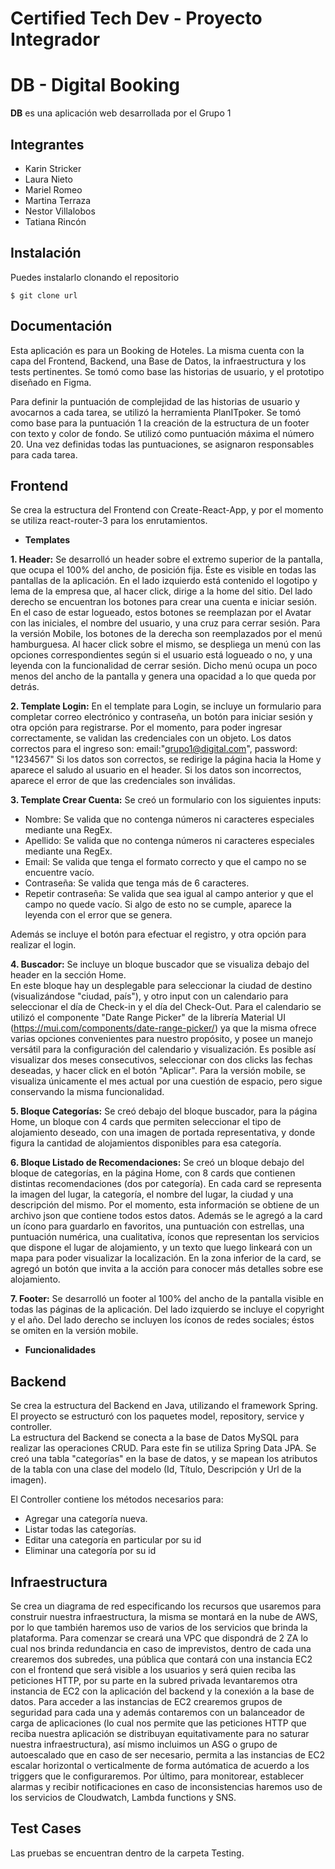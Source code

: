 # Certified Tech Dev - Proyecto Integrador

# DB - Digital Booking

**DB** es una aplicación web desarrollada por el Grupo 1

## Integrantes

- Karin Stricker
- Laura Nieto
- Mariel Romeo
- Martina Terraza
- Nestor Villalobos
- Tatiana Rincón

## Instalación

Puedes instalarlo clonando el repositorio

`$ git clone url`

## Documentación

Esta aplicación es para un Booking de Hoteles.  La misma cuenta con la capa del Frontend, Backend, una Base de Datos, la infraestructura y los tests pertinentes.
Se tomó como base las historias de usuario, y el prototipo diseñado en Figma.

Para definir la puntuación de complejidad de las historias de usuario y avocarnos a cada tarea, se utilizó la herramienta PlanITpoker. Se tomó como base para la puntuación 1 la creación de la estructura de un footer con texto y color de fondo. Se utilizó como puntuación máxima el número 20. Una vez definidas todas las puntuaciones, se asignaron responsables para cada tarea.

## Frontend

Se crea la estructura del Frontend con Create-React-App, y por el momento se utiliza react-router-3 para los enrutamientos.

- **Templates**

**1. Header:** Se desarrolló un header sobre el extremo superior de la pantalla, que ocupa el 100% del ancho, de posición fija. Éste es visible en todas las pantallas de la aplicación. 
  En el lado izquierdo está contenido el logotipo y lema de la empresa que, al hacer click, dirige a la home del sitio. 
  Del lado derecho se encuentran los botones para crear una cuenta e iniciar sesión. En el caso de estar logueado, estos botones se reemplazan por el Avatar con las iniciales, el nombre del usuario, y una cruz para cerrar sesión.
  Para la versión Mobile, los botones de la derecha son reemplazados por el menú hamburguesa. Al hacer click sobre el mismo, se despliega un menú con las opciones correspondientes según si el usuario está logueado o no, y una leyenda con la funcionalidad de cerrar sesión. Dicho menú ocupa un poco menos del ancho de la pantalla y genera una opacidad a lo que queda por detrás.

**2.  Template Login:**  En el template para Login, se incluye un formulario para completar correo electrónico y contraseña, un botón para iniciar sesión y otra opción para registrarse.
  Por el momento, para poder ingresar correctamente, se validan las credenciales con un objeto. Los datos correctos para el ingreso son:
email:"grupo1@digital.com",
password: "1234567"
  Si los datos son correctos, se redirige la página hacia la Home y aparece el saludo al usuario en el header. Si los datos son incorrectos, aparece el error de que las credenciales son inválidas.

**3. Template Crear Cuenta:** Se creó un formulario con los siguientes inputs:
* Nombre: Se valida que no contenga números ni caracteres especiales mediante una RegEx.
* Apellido: Se valida que no contenga números ni caracteres especiales mediante una RegEx.
* Email: Se valida que tenga el formato correcto y que el campo no se encuentre vacío.
* Contraseña: Se valida que tenga más de 6 caracteres.
* Repetir contraseña: Se valida que sea igual al campo anterior y que el campo no quede vacío.
Si algo de esto no se cumple, aparece la leyenda con el error que se genera.

Además se incluye el botón para efectuar el registro, y otra opción para realizar el login.

**4. Buscador:** Se incluye un bloque buscador que se visualiza debajo del header en la sección Home.  
  En este bloque hay un desplegable para seleccionar la ciudad de destino (visualizándose "ciudad, país"), y otro input con un calendario para seleccionar el día de Check-in y el día del Check-Out.  Para el calendario se utilizó el componente "Date Range Picker" de la librería Material UI (https://mui.com/components/date-range-picker/) ya que la misma ofrece varias opciones convenientes para nuestro propósito, y posee un manejo versátil para la configuración del calendario y visualización.  Es posible así visualizar dos meses consecutivos, seleccionar con dos clicks las fechas deseadas, y hacer click en el botón "Aplicar".  Para la versión mobile, se visualiza únicamente el mes actual por una cuestión de espacio, pero sigue conservando la misma funcionalidad.

**5. Bloque Categorías:** Se creó debajo del bloque buscador, para la página Home, un bloque con 4 cards que permiten seleccionar el tipo de alojamiento deseado, con una imagen de portada representativa, y donde figura la cantidad de alojamientos disponibles para esa categoría. 

**6. Bloque Listado de Recomendaciones:** Se creó un bloque debajo del bloque de categorías, en la página Home, con 8 cards que contienen distintas recomendaciones (dos por categoría). En cada card se representa la imagen del lugar, la categoría, el nombre del lugar, la ciudad y una descripción del mismo.  Por el momento, esta información se obtiene de un archivo json que contiene todos estos datos.
  Además se le agregó a la card un ícono para guardarlo en favoritos, una puntuación con estrellas, una puntuación numérica, una cualitativa, íconos que representan los servicios que dispone el lugar de alojamiento, y un texto que luego linkeará con un mapa para poder visualizar la localización.
  En la zona inferior de la card, se agregó un botón que invita a la acción para conocer más detalles sobre ese alojamiento.

**7. Footer:** Se desarrolló un footer al 100% del ancho de la pantalla visible en todas las páginas de la aplicación. 
  Del lado izquierdo se incluye el copyright y el año.
  Del lado derecho se incluyen los íconos de redes sociales; éstos se omiten en la versión mobile.

- **Funcionalidades**


## Backend

Se crea la estructura del Backend en Java, utilizando el framework Spring.  El proyecto se estructuró con los paquetes model, repository, service y controller.  
  La estructura del Backend se conecta a la base de Datos MySQL para realizar las operaciones CRUD.  Para este fin se utiliza Spring Data JPA.
  Se creó una tabla "categorías" en la base de datos, y se mapean los atributos de la tabla con una clase del modelo (Id, Título, Descripción y Url de la imagen).

  El Controller contiene los métodos necesarios para:

* Agregar una categoría nueva.
* Listar todas las categorías.
* Editar una categoría en particular por su id
* Eliminar una categoría por su id

## Infraestructura

Se crea un diagrama de red especificando los recursos que usaremos para construir nuestra infraestructura, la misma se montará en la nube de AWS, por lo que también haremos uso de varios de los servicios que brinda la plataforma. Para comenzar se creará una VPC que dispondrá de 2 ZA lo cual nos brinda redundancia en caso de imprevistos, dentro de cada una crearemos dos subredes, una pública que contará con una instancia EC2 con el frontend que será visible a los usuarios y será quien reciba las peticiones HTTP, por su parte en la subred privada levantaremos otra instancia de EC2 con la aplicación del backend y la conexión a la base de datos. Para acceder a las instancias de EC2 crearemos grupos de seguridad para cada una y además contaremos con un balanceador de carga de aplicaciones (lo cual nos permite que las peticiones HTTP que reciba nuestra aplicación se distribuyan equitativamente para no saturar nuestra infraestructura), así mismo incluimos un ASG o grupo de autoescalado que en caso de ser necesario, permita a las instancias de EC2 escalar horizontal o verticalmente de forma autómatica de acuerdo a los triggers que le configuraremos.
Por último, para monitorear, establecer alarmas y recibir notificaciones en caso de inconsistencias haremos uso de los servicios de Cloudwatch, Lambda functions y SNS. 


## Test Cases

Las pruebas se encuentran dentro de la carpeta Testing.


